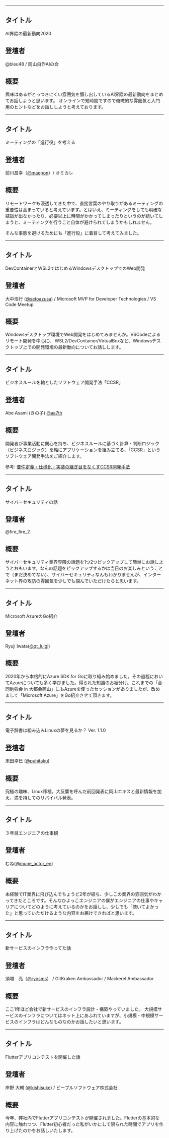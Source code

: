 ***

## タイトル

AI界隈の最新動向2020

## 登壇者

@bleu48 / 岡山自作AIの会

## 概要

興味はあるがとっつきにくい雰囲気を醸し出しているAI界隈の最新動向をまとめてお話しようと思います。
オンラインで短時間ですので俯瞰的な雰囲気と入門用のヒントなどをお話ししようと考えております。

***

## タイトル

ミーティングの「進行役」を考える

## 登壇者

前川昌幸（[@maepon](https://twitter.com/maepon)）/ オミカレ

## 概要

リモートワークも浸透してきた中で、直接言葉のやり取りがあるミーティングの重要性は高まっていると考えています。とはいえ、ミーティングをしても明確な結論が出なかったり、必要以上に時間がかかってしまったりというのが続いてしまうと、ミーティングを行うこと自体が避けられてしまうかもしれません。

そんな事態を避けるためにも「進行役」に着目して考えてみました。

***

## タイトル

DevContainerとWSL2ではじめるWindowsデスクトップでのWeb開発

## 登壇者

大中浩行 ([@setoazusa](https://twitter.com/setoazusa)) / Microsoft MVP for Developer Technologies / VS Code Meetup

## 概要

Windowsデスクトップ環境でWeb開発をはじめてみませんか。VSCodeによるリモート開発を中心に、
WSL2/DevContainer/VirtualBoxなど、Windowsデスクトップ上での開発環境の最新動向についてお話しします。

***

## タイトル

ビジネスルールを軸としたソフトウェア開発手法「CCSR」

## 登壇者

Abe Asami (きの子) [@aa7th](https://twitter.com/aa7th)

## 概要

開発者が事業活動に関心を持ち、ビジネスルールに基づく計算・判断ロジック（ビジネスロジック）を軸にアプリケーションを組み立てる、「CCSR」というソフトウェア開発手法をご紹介します。

参考: [要件定義・仕様化・実装の継ぎ目をなくすCCSR開発手法](https://masuda220.hatenablog.com/entry/2020/05/27/103750)

***

## タイトル

サイバーセキュリティの話

## 登壇者

@fire_fire_2

## 概要

サイバーセキュリティ業界界隈の話題を1つ2つピックアップして簡単にお話しようとおもいます。なんの話題をピックアップするかは当日のお楽しみということで（まだ決めてない）、サイバーセキュリティなんもわかりませんが、インターネット界の攻防の雰囲気を少しでも掴んでいただけたらと思います。

***

## タイトル

Microsoft AzureのGo紹介

## 登壇者

Ryuji Iwata([@qt_luigi](https://twitter.com/qt_luigi))

## 概要

2020年から本格的にAzure SDK for Goに取り組み始めました。その過程においてAzureについても多く学びました。得られた知識のお裾分け。これまでの「合同勉強会 in 大都会岡山」にもAzureを使ったセッションがありましたが、改めまして「Microsoft Azure」をGo紹介させて頂きます。

***

## タイトル

電子辞書は組み込みLinuxの夢を見るか？ Ver. 1.1.0

## 登壇者

末田卓巳 ([@puhitaku](https://twitter.com/puhitaku))

## 概要

究極の趣味、Linux移植。大反響を呼んだ前回発表に岡山エキスと最新情報を加え、満を持してのリバイバル発表。

***

## タイトル

３年目エンジニアの仕事観

## 登壇者

むね([@mune_actor_en](https://twitter.com/mune_actor_en))

## 概要
未経験でIT業界に飛び込んでちょうど2年が経ち、少しこの業界の雰囲気がわかってきたところです。そんなひよっこエンジニアの僕がエンジニアの仕事やキャリアについてどのように考えているのかをお話しし、少しでも「聴いてよかった」と思っていただけるような内容をお届けできればと思います。

***

## タイトル

新サービスのインフラ作ってた話

## 登壇者

須増　亮（[@ryosms](https://twitter.com/ryosms)） / GitKraken Ambassador / Mackerel Ambassador 

## 概要

ここ1年ほど会社で新サービスのインフラ設計・構築やっていました。
大規模サービスのインフラについてはネット上にあふれていますが、小規模・中規模サービスのインフラはどんなものなのかお話したいと思います。

***

## タイトル

Flutterアプリコンテストを開催した話

## 登壇者

岸野 大輔 ([@kishisuke](https://twitter.com/kishisuke)) / ピープルソフトウェア株式会社

## 概要

今年、弊社内でFlutterアプリコンテストが開催されました。Flutterの基本的な内容に触れつつ、Flutter初心者だった私がいかにして限られた時間でアプリを作り上げたのかをお話しいたします。
